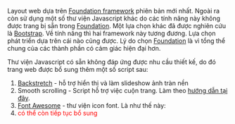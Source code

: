 Layout web dựa trên [Foundation framework](http://foundation.zurb.com/) phiên bản mới nhất. Ngoài ra còn sử dụng một số thư viện Javascript khác do các tính năng này không được trang bị sẵn trong [Foundation]. Một lựa chọn khác đã được nghiên cứu là [Bootstrap]. Về tính năng thì hai framework này tương đương. Lựa chọn phát triển dựa trên cái nào cũng được. Lý do chọn [Foundation] là vì tổng thể chung của các thành phần có cảm giác hiện đại hơn.

Thư viện Javascript có sẵn không đáp ứng được nhu cầu thiết kế, do đó trang web được bổ sung thêm một số script sau:

1. [Backstretch] - hỗ trợ hiển thị và làm slideshow ảnh tràn nền
2. Smooth scrolling - Script hỗ trợ việc cuộn trang. Làm theo [hướng dẫn tại đây](http://css-tricks.com/snippets/jquery/smooth-scrolling/).
3. [Font Awesome] - thư viện icon font. Là như thế này: <i class="fa fa-truck"></i> <i class="fa fa-refresh fa-spin"></i> <i class="fa fa-paper-plane"></i>
4. <span style="color:red;">có thể còn tiếp tục bổ sung</span> 


[Foundation]: http://foundation.zurb.com/
[Bootstrap]: http://getbootstrap.com/
[Backstretch]: https://github.com/srobbin/jquery-backstretch
[Font Awesome]: http://fortawesome.github.io/Font-Awesome/